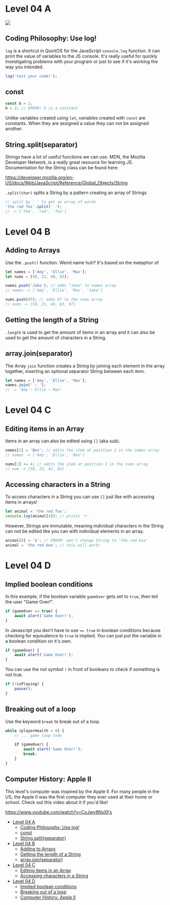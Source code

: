 # Level 04 A

![](https://elasticbeanstalk-us-east-2-651921832906.s3.us-east-2.amazonaws.com/QuintOS/bootScreen2.jpg)

## Coding Philosophy: Use log!

`log` is a shortcut in QuintOS for the JavaScript `console.log` function. It can print the value of variables to the JS console. It's really useful for quickly investigating problems with your program or just to see if it's working the way you intended.

```js
log('test your code!');
```

## const

```js
const b = 1;
b = 2; // ERROR! b is a constant
```

Unlike variables created using `let`, variables created with `const` are constants. When they are assigned a value they can not be assigned another.

## String.split(separator)

Strings have a lot of useful functions we can use. MDN, the Mozilla Developer Network, is a really great resource for learning JS. Documentation for the String class can be found here:

<https://developer.mozilla.org/en-US/docs/Web/JavaScript/Reference/Global_Objects/String>

`.split(char)` splits a String by a pattern creating an array of Strings

```js
// split by ' ' to get an array of words
'the red fox'.split(' ');
// -> ['the', 'red', 'fox']
```

# Level 04 B

## Adding to Arrays

Use the `.push()` function. Weird name huh? It's based on the metaphor of

```js
let names = ['Amy', 'Ellie', 'Max'];
let nums = [50, 21, 46, 83];

names.push('Jake'); // adds "Jake" to names array
// names -> ['Amy', 'Ellie', 'Max', 'Jake']

nums.push(97); // adds 97 to the nums array
// nums -> [50, 21, 46, 83, 97]
```

## Getting the length of a String

`.length` is used to get the amount of items in an array and it can also be used to get the amount of characters in a String.

## array.join(separator)

The Array `join` function creates a String by joining each element in the array together, inserting an optional separator String between each item.

```js
let names = ['Amy', 'Ellie', 'Max'];
names.join(' ~ ');
// -> 'Amy ~ Ellie ~ Max'
```

# Level 04 C

## Editing items in an Array

Items in an array can also be edited using `[]` (aka sub).

```js
names[2] = 'Ben'; // edits the item at position 2 in the names array
// names -> ['Amy', 'Ellie', 'Ben']

nums[1] += 4; // edits the item at position 1 in the nums array
// num -> [50, 25, 42, 83]
```

## Accessing characters in a String

To access characters in a String you can use `[]` just like with accessing items in arrays!

```js
let animal = 'the red fox';
console.log(animal[4]); // prints 'r'
```

However, Strings are immutable, meaning individual characters in the String can not be edited like you can with individual elements in an array.

```js
animal[8] = 'b'; // ERROR: won't change String to 'the red box'
animal = 'the red box'; // this will work!
```

# Level 04 D

## Implied boolean conditions

In this example, if the boolean variable `gameOver` gets set to `true`, then tell the user "Game Over!".

```js
if (gameOver == true) {
	await alert('Game Over!');
}
```

In Javascript you don't have to use `== true` in boolean conditions because checking for equivalence to `true` is implied. You can just put the variable in a boolean condition on it's own.

```js
if (gameOver) {
	await alert('Game Over!');
}
```

You can use the not symbol `!` in front of booleans to check if something is not true.

```js
if (!isPlaying) {
	pause();
}
```

## Breaking out of a loop

Use the keyword `break` to break out of a loop.

```js
while (playerHealth > 0) {
	// ... game loop code

	if (gameOver) {
		await alert('Game Over!');
		break;
	}
}
```

## Computer History: Apple II

This level's computer was inspired by the Apple II. For many people in the US, the Apple II was the first computer they ever used at their home or school. Check out this video about it if you'd like!

https://www.youtube.com/watch?v=CxJwy8NsXFs

- [Level 04 A](#level-04-a)
	- [Coding Philosophy: Use log!](#coding-philosophy-use-log)
	- [const](#const)
	- [String.split(separator)](#stringsplitseparator)
- [Level 04 B](#level-04-b)
	- [Adding to Arrays](#adding-to-arrays)
	- [Getting the length of a String](#getting-the-length-of-a-string)
	- [array.join(separator)](#arrayjoinseparator)
- [Level 04 C](#level-04-c)
	- [Editing items in an Array](#editing-items-in-an-array)
	- [Accessing characters in a String](#accessing-characters-in-a-string)
- [Level 04 D](#level-04-d)
	- [Implied boolean conditions](#implied-boolean-conditions)
	- [Breaking out of a loop](#breaking-out-of-a-loop)
	- [Computer History: Apple II](#computer-history-apple-ii)
